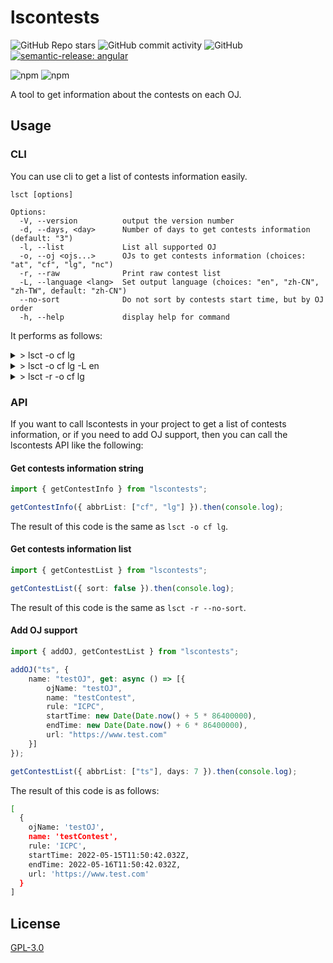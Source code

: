 # lscontests

![GitHub Repo stars](https://img.shields.io/github/stars/StableAgOH/lscontests?style=social)
![GitHub commit activity](https://img.shields.io/github/commit-activity/m/StableAgOH/lscontests)
![GitHub](https://img.shields.io/github/license/StableAgOH/lscontests)
[![semantic-release: angular](https://img.shields.io/badge/semantic--release-angular-e10079?logo=semantic-release)](https://github.com/semantic-release/semantic-release)

![npm](https://img.shields.io/npm/v/lscontests)
![npm](https://img.shields.io/npm/dw/lscontests)

A tool to get information about the contests on each OJ.

## Usage

### CLI

You can use cli to get a list of contests information easily.

```text
lsct [options]

Options:
  -V, --version          output the version number
  -d, --days, <day>      Number of days to get contests information (default: "3")
  -l, --list             List all supported OJ
  -o, --oj <ojs...>      OJs to get contests information (choices: "at", "cf", "lg", "nc")
  -r, --raw              Print raw contest list
  -L, --language <lang>  Set output language (choices: "en", "zh-CN", "zh-TW", default: "zh-CN")
  --no-sort              Do not sort by contests start time, but by OJ order
  -h, --help             display help for command
```

It performs as follows:

<details>
<summary> > lsct -o cf lg </summary>

```text
在最近的 3 天内有 2 场比赛


比赛平台: Codeforces
赛制: ICPC
开始时间: 2022/5/13 22:35:00
结束时间: 2022/5/14 00:35:00
https://codeforces.com/contests/1680


比赛平台: Luogu
赛制: IOI
开始时间: 2022/5/14 14:00:00
结束时间: 2022/5/14 18:00:00
https://www.luogu.com.cn/contest/68326
```

</details>

<details>
<summary> > lsct -o cf lg -L en </summary>

```text
2 contests in the last 3 days


OJ: Codeforces
Rule: ICPC
Start time: 2022/5/13 22:35:00
End time: 2022/5/14 00:35:00
https://codeforces.com/contests/1680


OJ: Luogu
Rule: IOI
Start time: 2022/5/14 14:00:00
End time: 2022/5/14 18:00:00
https://www.luogu.com.cn/contest/68326
```

</details>

<details>
<summary> > lsct -r -o cf lg </summary>

```bash
[
  {
    ojName: 'Codeforces',
    name: 'Educational Codeforces Round 128 (Rated for Div. 2)',
    rule: 'ICPC',
    startTime: 2022-05-13T14:35:00.000Z,
    endTime: 2022-05-13T16:35:00.000Z,
    url: 'https://codeforces.com/contests/1680'
  },
  {
    ojName: 'Luogu',
    name: '【LGR-109】洛谷 5 月月赛 II & Windy Round 6',
    rule: 'IOI',
    startTime: 2022-05-14T06:00:00.000Z,
    endTime: 2022-05-14T10:00:00.000Z,
    url: 'https://www.luogu.com.cn/contest/68326'
  }
]
```

</details>

### API

If you want to call lscontests in your project to get a list of contests information, or if you need to add OJ support, then you can call the lscontests API like the following:

#### Get contests information string

```typescript
import { getContestInfo } from "lscontests";

getContestInfo({ abbrList: ["cf", "lg"] }).then(console.log);
```

The result of this code is the same as `lsct -o cf lg`.

#### Get contests information list

```typescript
import { getContestList } from "lscontests";

getContestList({ sort: false }).then(console.log);
```

The result of this code is the same as `lsct -r --no-sort`.

#### Add OJ support

```typescript
import { addOJ, getContestList } from "lscontests";

addOJ("ts", {
    name: "testOJ", get: async () => [{
        ojName: "testOJ",
        name: "testContest",
        rule: "ICPC",
        startTime: new Date(Date.now() + 5 * 86400000),
        endTime: new Date(Date.now() + 6 * 86400000),
        url: "https://www.test.com"
    }]
});

getContestList({ abbrList: ["ts"], days: 7 }).then(console.log);
```

The result of this code is as follows:

```bash
[
  {
    ojName: 'testOJ',
    name: 'testContest',
    rule: 'ICPC',
    startTime: 2022-05-15T11:50:42.032Z,
    endTime: 2022-05-16T11:50:42.032Z,
    url: 'https://www.test.com'
  }
]
```

## License

[GPL-3.0](https://www.gnu.org/licenses/gpl-3.0.html)
